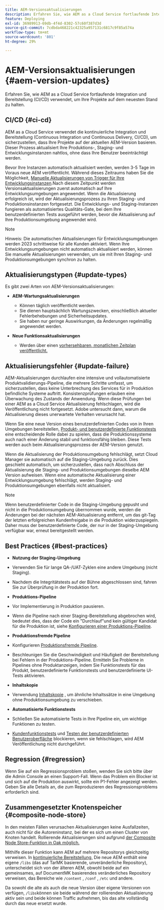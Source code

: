 ```yaml
---
title: AEM-Versionsaktualisierungen
description: Erfahren Sie, wie AEM as a Cloud Service fortlaufende Integration und Bereitstellung (CI/CD) verwendet, um Ihre Projekte auf dem neuesten Stand zu halten.
feature: Deploying
exl-id: 36989913-69db-4f4d-8302-57c60f387d3d
source-git-commit: 7cdbda468221c42325a957131c6817c9f85a574a
workflow-type: tm+mt
source-wordcount: '801'
ht-degree: 29%

---
```



# AEM-Versionsaktualisierungen {#aem-version-updates}

Erfahren Sie, wie AEM as a Cloud Service fortlaufende Integration und Bereitstellung (CI/CD) verwendet, um Ihre Projekte auf dem neuesten Stand zu halten.

## CI/CD {#ci-cd}

AEM as a Cloud Service verwendet die kontinuierliche Integration und Bereitstellung (Continuous Integration und Continuous Delivery, CI/CD), um sicherzustellen, dass Ihre Projekte auf der aktuellen AEM-Version basieren. Dieser Prozess aktualisiert Ihre Produktions-, Staging- und Entwicklungsinstanzen nahtlos, ohne dass Ihre Benutzer beeinträchtigt werden.

Bevor Ihre Instanzen automatisch aktualisiert werden, werden 3-5 Tage im Voraus neue AEM veröffentlicht. Während dieses Zeitraums haben Sie die Möglichkeit, [Manuelle Aktualisierungen von Trigger für Ihre Entwicklungsinstanzen](/help/implementing/cloud-manager/manage-environments.md#updating-dev-environment).Nach diesem Zeitpunkt werden Versionsaktualisierungen zuerst automatisch auf Ihre Entwicklungsumgebungen angewendet. Wenn die Aktualisierung erfolgreich ist, wird der Aktualisierungsprozess zu Ihren Staging- und Produktionsinstanzen fortgesetzt. Die Entwicklungs- und Staging-Instanzen fungieren als automatisiertes Qualitäts-Gate, bei dem Ihre benutzerdefinierten Tests ausgeführt werden, bevor die Aktualisierung auf Ihre Produktionsumgebung angewendet wird.

>[!NOTE]
>
> Hinweis: Die automatischen Aktualisierungen für Entwicklungsumgebungen werden 2023 schrittweise für alle Kunden aktiviert. Wenn Ihre Entwicklungsumgebungen nicht automatisch aktualisiert werden, können Sie manuelle Aktualisierungen verwenden, um sie mit Ihren Staging- und Produktionsumgebungen synchron zu halten.


## Aktualisierungstypen {#update-types}

Es gibt zwei Arten von AEM-Versionsaktualisierungen:

* **AEM-Wartungsaktualisierungen**

   * Können täglich veröffentlicht werden.
   * Sie dienen hauptsächlich Wartungszwecken, einschließlich aktueller Fehlerbehebungen und Sicherheitsupdates.
   * Sie haben nur geringe Auswirkungen, da Änderungen regelmäßig angewendet werden.

* **Neue Funktionsaktualisierungen**

   * Werden über einen [vorhersehbaren, monatlichen Zeitplan veröffentlicht.](https://experienceleague.adobe.com/docs/experience-manager-release-information/aem-release-updates/update-releases-roadmap.html?lang=de)

## Aktualisierungsfehler {#update-failure}

AEM-Aktualisierungen durchlaufen eine intensive und vollautomatisierte Produktvalidierungs-Pipeline, die mehrere Schritte umfasst, um sicherzustellen, dass keine Unterbrechung des Services für in Produktion befindliche Systeme auftritt. Konsistenzprüfungen erlauben eine Überwachung des Zustands der Anwendung. Wenn diese Prüfungen bei einer AEM as a Cloud Service Aktualisierung fehlschlagen, wird die Veröffentlichung nicht fortgesetzt. Adobe untersucht dann, warum die Aktualisierung dieses unerwartete Verhalten verursacht hat.

Wenn Sie eine neue Version eines benutzerdefinierten Codes von in Ihren Umgebungen bereitstellen, [Produkt- und benutzerdefinierte Funktionstests](/help/implementing/cloud-manager/overview-test-results.md#functional-testing) eine entscheidende Rolle dabei zu spielen, dass die Produktionssysteme auch nach einer Änderung stabil und funktionsfähig bleiben. Diese Tests werden auch beim Aktualisierungsprozess der AEM-Version genutzt.

Wenn die Aktualisierung der Produktionsumgebung fehlschlägt, setzt Cloud Manager sie automatisch auf die Staging-Umgebung zurück. Dies geschieht automatisch, um sicherzustellen, dass nach Abschluss der Aktualisierung die Staging- und Produktionsumgebungen dieselbe AEM Version aufweisen.
Wenn eine automatische Aktualisierung einer Entwicklungsumgebung fehlschlägt, werden Staging- und Produktionsumgebungen ebenfalls nicht aktualisiert.

>[!NOTE]
>
>Wenn benutzerdefinierter Code in die Staging-Umgebung gepusht und nicht in die Produktionsumgebung übernommen wurde, werden die Änderungen bei der nächsten AEM-Aktualisierung entfernt, um das git-Tag der letzten erfolgreichen Kundenfreigabe in die Produktion widerzuspiegeln. Daher muss der benutzerdefinierte Code, der nur in der Staging-Umgebung verfügbar war, erneut bereitgestellt werden.

## Best Practices {#best-practices}

* **Nutzung der Staging-Umgebung**
* Verwenden Sie für lange QA-/UAT-Zyklen eine andere Umgebung (nicht Staging).
* Nachdem die Integritätstests auf der Bühne abgeschlossen sind, fahren Sie zur Überprüfung in der Produktion fort.

* **Produktions-Pipeline**
* Vor Implementierung in Produktion pausieren.
* Wenn die Pipeline nach einer Staging-Bereitstellung abgebrochen wird, bedeutet dies, dass der Code ein &quot;Durchlauf&quot;und kein gültiger Kandidat für die Produktion ist, siehe [Konfigurieren einer Produktions-Pipeline](/help/implementing/cloud-manager/configuring-pipelines/configuring-production-pipelines.md).

* **Produktionsfremde Pipeline**
* Konfigurieren [Produktionsfremde Pipeline](/help/implementing/cloud-manager/configuring-pipelines/configuring-non-production-pipelines.md#full-stack-code).
* Beschleunigen Sie die Geschwindigkeit und Häufigkeit der Bereitstellung bei Fehlern in der Produktions-Pipeline.  Ermitteln Sie Probleme in Pipelines ohne Produktanzeigen, indem Sie Funktionstests für das Produkt, benutzerdefinierte Funktionstests und benutzerdefinierte UI-Tests aktivieren.

* **Inhaltskopie**
* Verwendung [Inhaltskopie](/help/implementing/developing/tools/content-copy.md) , um ähnliche Inhaltssätze in eine Umgebung ohne Produktionsumgebung zu verschieben.

* **Automatisierte Funktionstests**
* Schließen Sie automatisierte Tests in Ihre Pipeline ein, um wichtige Funktionen zu testen.
* [Kundenfunktionstests](/help/implementing/cloud-manager/functional-testing.md#custom-functional-testing) und [Testen der benutzerdefinierten Benutzeroberfläche](/help/implementing/cloud-manager/functional-testing.md#custom-ui-testing) blockieren, wenn sie fehlschlagen, wird AEM Veröffentlichung nicht durchgeführt.

## Regression {#regression}

Wenn Sie auf ein Regressionsproblem stoßen, wenden Sie sich bitte über die Admin Console an einen Support-Fall.  Wenn das Problem ein Blocker ist und sich auf die Produktion auswirkt, sollte ein P1-Fehler angezeigt werden.  Geben Sie alle Details an, die zum Reproduzieren des Regressionsproblems erforderlich sind.

## Zusammengesetzter Knotenspeicher {#composite-node-store}

In den meisten Fällen verursachen Aktualisierungen keine Ausfallzeiten, auch nicht für die Autoreninstanz, bei der es sich um einen Cluster von Knoten handelt. Rollierende Aktualisierungen sind aufgrund [der Composite Node Store-Funktion in Oak möglich. ](https://jackrabbit.apache.org/oak/docs/nodestore/compositens.html)

Mithilfe dieser Funktion kann AEM auf mehrere Repositorys gleichzeitig verweisen. In [kontinuierliche Bereitstellung,](/help/implementing/deploying/overview.md#how-rolling-deployments-work) Die neue AEM enthält eine eigene `/libs` (das auf TarMK basierende, unveränderliche Repository), unterscheidet sich von der älteren AEM, obwohl beide auf ein gemeinsames, auf DocumentMK basierendes veränderliches Repository verweisen, das Bereiche wie `/content` , `/conf` , `/etc` und andere.

Da sowohl die alte als auch die neue Version über eigene Versionen von verfügen, `/libs`können sie beide während der rollierenden Aktualisierung aktiv sein und beide können Traffic aufnehmen, bis das alte vollständig durch das neue ersetzt wurde.
